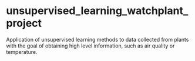 # unsupervised_learning_watchplant_project
Application of unsupervised learning methods to data collected from plants with the goal of obtaining high level information, such as air quality or temperature.
